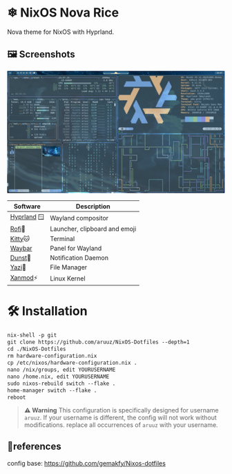# ❄  NixOS Nova Rice

Nova theme for NixOS with Hyprland.

## 🖼️ Screenshots

![Showcase](./asset/showcase.png)




| Software       | Description                                  |
|-----------------|-------------------------------------------|
| [Hyprland](https://github.com/hyprwm/hyprland) 🪟 | Wayland compositor            |
| [Rofi](https://github.com/davatorium/rofi)🚀 | Launcher, clipboard and emoji  |
| [Kitty](https://github.com/kovidgoyal/kitty)🐱 | Terminal                   |
| [Waybar](https://github.com/Alexays/Waybar) | Panel for Wayland        |
| [Dunst](https://github.com/dunst-project/dunst)🔔 | Notification Daemon             |
| [Yazi](https://github.com/sxyazi/yazi)📂 | File Manager|
| [Xanmod](https://xanmod.org/)⚡ | Linux Kernel              |

# 🛠️ Installation
```
nix-shell -p git
git clone https://github.com/aruuz/NixOS-Dotfiles --depth=1
cd ./NixOS-Dotfiles
rm hardware-configuration.nix
cp /etc/nixos/hardware-configuration.nix .
nano /nix/groups, edit YOURUSERNAME
nano /home.nix, edit YOURUSERNAME
sudo nixos-rebuild switch --flake .
home-manager switch --flake .
reboot
```

> **⚠️ Warning**
> This configuration is specifically designed for username `aruuz`.
> If your username is different, the config will not work without modifications.
> replace all occurrences of `aruuz` with your username.

## 🥀references
config base: https://github.com/gemakfy/Nixos-dotfiles

